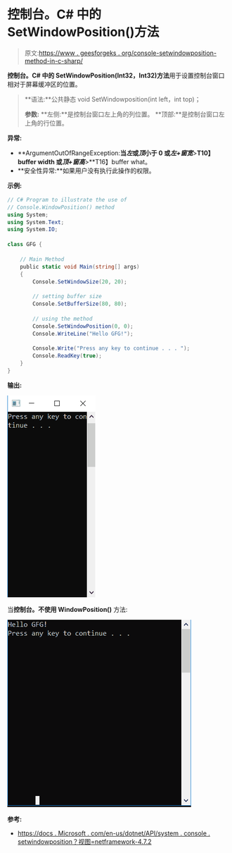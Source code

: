 # 控制台。C# 中的 SetWindowPosition()方法

> 原文:[https://www . geesforgeks . org/console-setwindowposition-method-in-c-sharp/](https://www.geeksforgeeks.org/console-setwindowposition-method-in-c-sharp/)

**控制台。C# 中的 SetWindowPosition(Int32，Int32)方法**用于设置控制台窗口相对于屏幕缓冲区的位置。

> **语法:**公共静态 void SetWindowposition(int left，int top)；
> 
> **参数:**
> **左侧:**是控制台窗口左上角的列位置。
> **顶部:**是控制台窗口左上角的行位置。

**异常:**

*   **ArgumentOutOfRangeException:**当*左*或*顶*小于 0 或*左+窗宽***>**T10】buffer width 或*顶+窗高***>**T16】buffer what。
*   **安全性异常:**如果用户没有执行此操作的权限。

**示例:**

```cs
// C# Program to illustrate the use of 
// Console.WindowPosition() method
using System;
using System.Text;
using System.IO;

class GFG {

    // Main Method
    public static void Main(string[] args)
    {
        Console.SetWindowSize(20, 20);

        // setting buffer size 
        Console.SetBufferSize(80, 80);

        // using the method
        Console.SetWindowPosition(0, 0);
        Console.WriteLine("Hello GFG!");

        Console.Write("Press any key to continue . . . ");
        Console.ReadKey(true);
    }
}
```

**输出:**

![](img/695f6fee22410b9c2a8046cd7c588c40.png)

当**控制台。不使用 WindowPosition()** 方法:

![](img/118434fc651b5580568442603423c1e3.png)

**参考:**

*   [https://docs . Microsoft . com/en-us/dotnet/API/system . console . setwindowposition？视图=netframework-4.7.2](https://docs.microsoft.com/en-us/dotnet/api/system.console.setwindowposition?view=netframework-4.7.2)